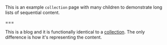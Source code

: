 This is an example `collection` page with many children to demonstrate long lists of sequential content.

===

This is a blog and it is functionally identical to a [collection](../collection).  The only difference is how it's representing the content.